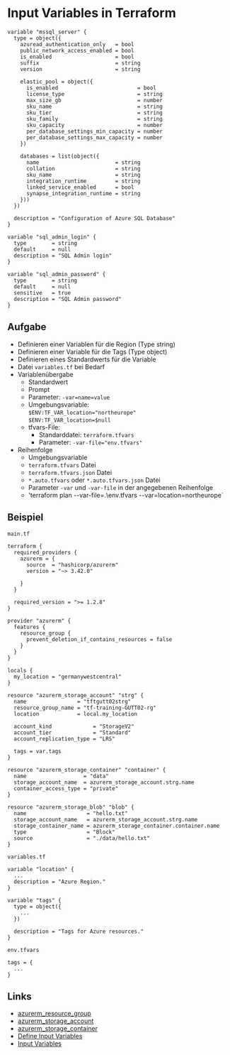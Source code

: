 # Input Variables in Terraform

```hcl
variable "mssql_server" {
  type = object({
    azuread_authentication_only   = bool
    public_network_access_enabled = bool
    is_enabled                    = bool
    suffix                        = string
    version                       = string

    elastic_pool = object({
      is_enabled                         = bool
      license_type                       = string
      max_size_gb                        = number
      sku_name                           = string
      sku_tier                           = string
      sku_family                         = string
      sku_capacity                       = number
      per_database_settings_min_capacity = number
      per_database_settings_max_capacity = number
    })

    databases = list(object({
      name                        = string
      collation                   = string
      sku_name                    = string
      integration_runtime         = string
      linked_service_enabled      = bool
      synapse_integration_runtime = string
    }))
  })

  description = "Configuration of Azure SQL Database"
}

variable "sql_admin_login" {
  type        = string
  default     = null
  description = "SQL Admin login"
}

variable "sql_admin_password" {
  type        = string
  default     = null
  sensitive   = true
  description = "SQL Admin password"
}
```

## Aufgabe

* Definieren einer Variablen für die Region (Type string)
* Definieren einer Variable für die Tags (Type object)
* Definieren eines Standardwerts für die Variable
* Datei `variables.tf` bei Bedarf
* Variablenübergabe
  * Standardwert
  * Prompt
  * Parameter: `-var=name=value`
  * Umgebungsvariable:</br>
    `$ENV:TF_VAR_location="northeurope"`</br>
    `$ENV:TF_VAR_location=$null`
  * tfvars-File:
    * Standarddatei: `terraform.tfvars`
    * Parameter: `-var-file="env.tfvars"`
* Reihenfolge
  * Umgebungsvariable
  * `terraform.tfvars` Datei
  * `terraform.tfvars.json` Datei
  * `*.auto.tfvars` oder `*.auto.tfvars.json` Datei
  * Parameter `-var` und `-var-file` in der angegebenen Reihenfolge
  * 'terraform plan --var-file=.\env.tfvars --var=location=northeurope`

## Beispiel

`main.tf`
```hcl
terraform {
  required_providers {
    azurerm = {
      source  = "hashicorp/azurerm"
      version = "~> 3.42.0"

    }
  }

  required_version = ">= 1.2.8"
}

provider "azurerm" {
  features {
    resource_group {
      prevent_deletion_if_contains_resources = false
    }
  }
}

locals {
  my_location = "germanywestcentral"
}

resource "azurerm_storage_account" "strg" {
  name                = "tftgutt02strg"
  resource_group_name = "tf-training-GUTT02-rg"
  location            = local.my_location

  account_kind             = "StorageV2"
  account_tier             = "Standard"
  account_replication_type = "LRS"

  tags = var.tags
}

resource "azurerm_storage_container" "container" {
  name                  = "data"
  storage_account_name  = azurerm_storage_account.strg.name
  container_access_type = "private"
}

resource "azurerm_storage_blob" "blob" {
  name                   = "hello.txt"
  storage_account_name   = azurerm_storage_account.strg.name
  storage_container_name = azurerm_storage_container.container.name
  type                   = "Block"
  source                 = "./data/hello.txt"
}
```

`variables.tf`
```hcl
variable "location" {
  ...
  description = "Azure Region."
}

variable "tags" {
  type = object({
    ...
  })

  description = "Tags for Azure resources."
}
```

`env.tfvars`
```hcl
tags = {
  ...
}
```

## Links

* [azurerm_resource_group](https://registry.terraform.io/providers/hashicorp/azurerm/latest/docs/resources/resource_group)
* [azurerm_storage_account](https://registry.terraform.io/providers/hashicorp/azurerm/latest/docs/resources/storage_account)
* [azurerm_storage_container](https://registry.terraform.io/providers/hashicorp/azurerm/latest/docs/resources/storage_container)
* [Define Input Variables](https://learn.hashicorp.com/tutorials/terraform/azure-variables)
* [Input Variables](https://www.terraform.io/docs/language/values/variables.html)
